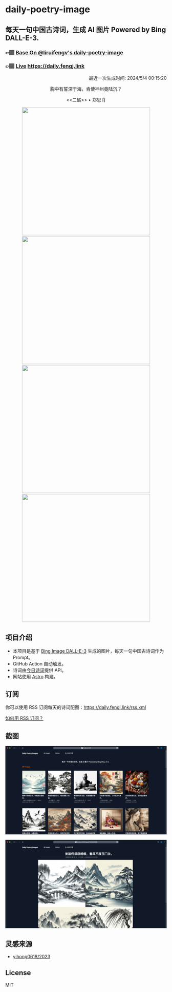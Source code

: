 
# daily-poetry-image

## 每天一句中国古诗词，生成 AI 图片 Powered by Bing DALL-E-3.

### 👉🏽 [Base On @liruifengv's daily-poetry-image](https://github.com/liruifengv/daily-poetry-image)

### 👉🏽 [Live](https://daily.fengj.link) https://daily.fengj.link

<p align="right">
  最近一次生成时间: 2024/5/4 00:15:20
</p>
<p align="center">
胸中有誓深于海，肯使神州竟陆沉？
</p>
<p align="center">
<<二砺>> • 郑思肖
</p>
<p align="center">
<img src="https://tse3.mm.bing.net/th/id/OIG1.eWu4W.SrBbpO_em9TEqF" height="400" width="400" />
<img src="https://tse4.mm.bing.net/th/id/OIG1.piUDSQuzLeP1wulIVzED" height="400" width="400" />
<img src="https://tse2.mm.bing.net/th/id/OIG1.PaGNSZFfg6.EjoYyUbxr" height="400" width="400" />
<img src="https://tse1.mm.bing.net/th/id/OIG1.IDupCslfiioWdgvcGeiY" height="400" width="400" />
</p>

## 项目介绍

-   本项目是基于 [Bing Image DALL-E-3](https://www.bing.com/images/create) 生成的图片，每天一句中国古诗词作为 Prompt。
-   GitHub Action 自动触发。
-   诗词由[今日诗词](https://www.jinrishici.com/)提供 API。
-   网站使用 [Astro](https://astro.build) 构建。

## 订阅

你可以使用 RSS 订阅每天的诗词配图：https://daily.fengj.link/rss.xml

[如何用 RSS 订阅？](https://zhuanlan.zhihu.com/p/55026716)

## 截图

![图片列表](./screenshots/Snipaste_2023-12-28_21-00-26.png)

![图片详情](./screenshots/Snipaste_2023-12-28_21-00-53.png)

## 灵感来源

-   [yihong0618/2023](https://github.com/yihong0618/2023)

## License

MIT
